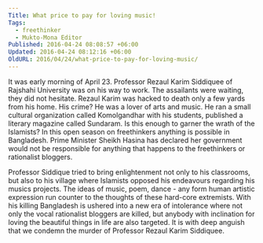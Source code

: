 ```yaml
---
Title: What price to pay for loving music!
Tags:
  - freethinker
  - Mukto-Mona Editor
Published: 2016-04-24 08:08:57 +06:00
Updated: 2016-04-24 08:12:16 +06:00
OldURL: 2016/04/24/what-price-to-pay-for-loving-music/
---
```


It was early morning of April 23. Professor Rezaul Karim Siddiquee of Rajshahi University was on his way to work. The assailants were waiting, they did not hesitate. Rezaul Karim was hacked to death only a few yards from his home. His crime? He was a lover of arts and music. He ran a small cultural organization called Komolgandhar with his students, published a literary magazine called Sundaram. Is this enough to garner the wrath of the Islamists? In this open season on freethinkers anything is possible in Bangladesh. Prime Minister Sheikh Hasina has declared her government would not be responsible for anything that happens to the freethinkers or rationalist bloggers. 

Professor Siddique tried to bring enlightenment not only to his classrooms, but also to his village where Islamists opposed his endeavours regarding his musics projects. The ideas of music, poem, dance - any form human artistic expression run counter to the thoughts of these hard-core extremists. With his killing Bangladesh is ushered into a new era of intolerance where not only the vocal rationalist bloggers are killed, but anybody with inclination for loving the beautiful things in life are also targeted. It is with deep anguish that we condemn the murder of Professor Rezaul Karim Siddiquee.     

